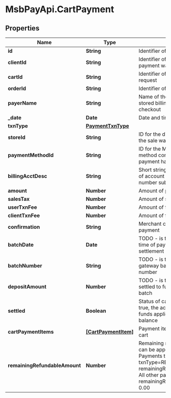# MsbPayApi.CartPayment

## Properties
Name | Type | Description | Notes
------------ | ------------- | ------------- | -------------
**id** | **String** | Identifier of the payment object | [optional] 
**clientId** | **String** | Identifier of the client where payment was recorded | [optional] 
**cartId** | **String** | Identifier of the cart created by the request | [optional] 
**orderId** | **String** | Identifier of the order object | [optional] 
**payerName** | **String** | Name of the account holder from stored billing account or guest checkout | [optional] 
**_date** | **Date** | Date and time of payment | [optional] 
**txnType** | [**PaymentTxnType**](PaymentTxnType.md) |  | [optional] 
**storeId** | **String** | ID for the district-level store where the sale was recorded | [optional] 
**paymentMethodId** | **String** | ID for the MySchoolBucks payment method configuration that this payment has processed through | [optional] 
**billingAcctDesc** | **String** | Short string reference for the type of account and last 4 of account number submitted to pay order | [optional] 
**amount** | **Number** | Amount of payment | [optional] 
**salesTax** | **Number** | Amount of sales tax for payment | [optional] 
**userTxnFee** | **Number** | Amount of fees paid by user | [optional] 
**clientTxnFee** | **Number** | Amount of fees paid by district | [optional] 
**confirmation** | **String** | Merchant confirmation status of payment | [optional] 
**batchDate** | **Date** | TODO - is this needed Date and time of payment gateway batch settlement | [optional] 
**batchNumber** | **String** | TODO - is this needed Payment gateway batch settlement  reference number | [optional] 
**depositAmount** | **Number** | TODO - is this needed Amount settled to funding account with this batch | [optional] 
**settled** | **Boolean** | Status of card/bank settlement - if true, the account holder has had funds applied to their account balance | [optional] 
**cartPaymentItems** | [**[CartPaymentItem]**](CartPaymentItem.md) | Payment items associated with this cart | [optional] 
**remainingRefundableAmount** | **Number** | Remaining refundable amount that can be applied to the payment.  Cart Payments that have txnType&#x3D;REFUND will have a remainingRefundableAmount&#x3D;NULL.  All other payments will have remainingRefundableAmount &gt;&#x3D; 0.00 | [optional] 
